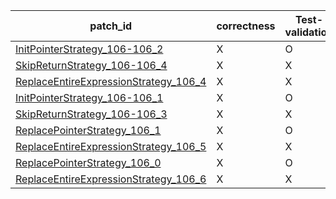  | patch_id |correctness |Test-validation |NPEX-validation |
 |--- | --- | --- | --- | 
 | [InitPointerStrategy_106-106_2](./patches/InitPointerStrategy_106-106_2/patch.java#L110) | X | O | X | 
 | [SkipReturnStrategy_106-106_4](./patches/SkipReturnStrategy_106-106_4/patch.java#L110) | X | X | X | 
 | [ReplaceEntireExpressionStrategy_106_4](./patches/ReplaceEntireExpressionStrategy_106_4/patch.java#L110) | X | X | X | 
 | [InitPointerStrategy_106-106_1](./patches/InitPointerStrategy_106-106_1/patch.java#L110) | X | O | X | 
 | [SkipReturnStrategy_106-106_3](./patches/SkipReturnStrategy_106-106_3/patch.java#L110) | X | X | O | 
 | [ReplacePointerStrategy_106_1](./patches/ReplacePointerStrategy_106_1/patch.java#L112) | X | O | X | 
 | [ReplaceEntireExpressionStrategy_106_5](./patches/ReplaceEntireExpressionStrategy_106_5/patch.java#L110) | X | X | O | 
 | [ReplacePointerStrategy_106_0](./patches/ReplacePointerStrategy_106_0/patch.java#L112) | X | O | X | 
 | [ReplaceEntireExpressionStrategy_106_6](./patches/ReplaceEntireExpressionStrategy_106_6/patch.java#L110) | X | X | X | 
